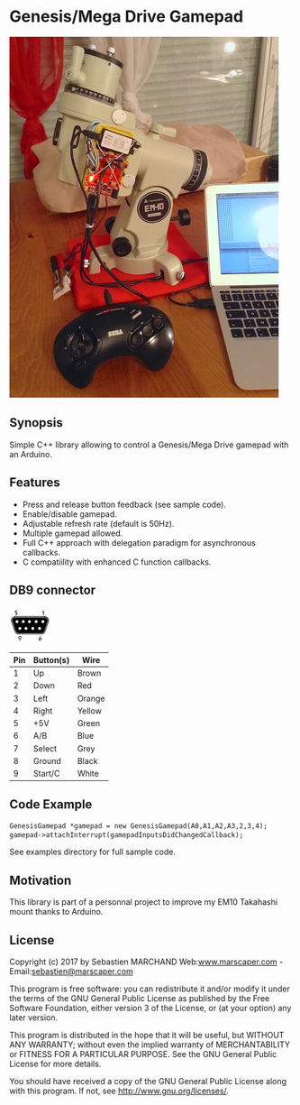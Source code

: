 # Genesis/Mega Drive Gamepad
![Alt text](/genesisgamepad.jpg?raw=true "Optional Title")

## Synopsis
Simple C++ library allowing to control a Genesis/Mega Drive gamepad with an Arduino.

## Features
- Press and release button feedback (see sample code).
- Enable/disable gamepad.
- Adjustable refresh rate (default is 50Hz).
- Multiple gamepad allowed.
- Full C++ approach with delegation paradigm for asynchronous callbacks.
- C compatiility with enhanced C function callbacks.

## DB9 connector
![Alt text](/db9_female.jpg?raw=true "Optional Title")

|Pin |	Button(s) | Wire |
|----|------------|------|
|1   |Up          |Brown |
|2   |Down        |Red   |
|3   |Left        |Orange|
|4   |Right       |Yellow|
|5   |+5V         |Green |
|6   |A/B         |Blue  |
|7   |Select      |Grey  |
|8   |Ground      |Black |
|9   |Start/C     |White |

## Code Example
```
GenesisGamepad *gamepad = new GenesisGamepad(A0,A1,A2,A3,2,3,4);
gamepad->attachInterrupt(gamepadInputsDidChangedCallback);
```
See examples directory for full sample code.

## Motivation

This library is part of a personnal project to improve my EM10 Takahashi mount thanks to Arduino.

## License

Copyright (c) 2017 by Sebastien MARCHAND 
Web:www.marscaper.com - Email:sebastien@marscaper.com

This program is free software: you can redistribute it and/or modify
it under the terms of the GNU General Public License as published by
the Free Software Foundation, either version 3 of the License, or
(at your option) any later version.

This program is distributed in the hope that it will be useful,
but WITHOUT ANY WARRANTY; without even the implied warranty of
MERCHANTABILITY or FITNESS FOR A PARTICULAR PURPOSE.  See the
GNU General Public License for more details.

You should have received a copy of the GNU General Public License
along with this program.  If not, see <http://www.gnu.org/licenses/>.
